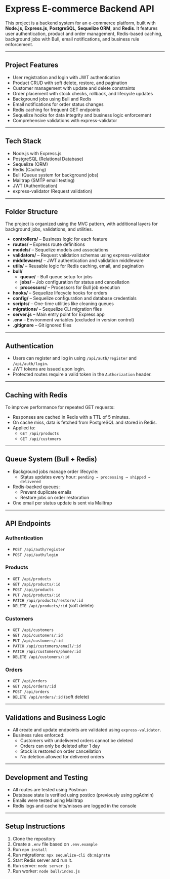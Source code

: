 # Express E-commerce Backend API

This project is a backend system for an e-commerce platform, built with **Node.js**, **Express.js**, **PostgreSQL**, **Sequelize ORM**, and **Redis**. It features user authentication, product and order management, Redis-based caching, background jobs with Bull, email notifications, and business rule enforcement.

---

## Project Features

- User registration and login with JWT authentication
- Product CRUD with soft delete, restore, and pagination
- Customer management with update and delete constraints
- Order placement with stock checks, rollback, and lifecycle updates
- Background jobs using Bull and Redis
- Email notifications for order status changes
- Redis caching for frequent GET endpoints
- Sequelize hooks for data integrity and business logic enforcement
- Comprehensive validations with express-validator

---

## Tech Stack

- Node.js with Express.js
- PostgreSQL (Relational Database)
- Sequelize (ORM)
- Redis (Caching)
- Bull (Queue system for background jobs)
- Mailtrap (SMTP email testing)
- JWT (Authentication)
- express-validator (Request validation)

---
## Folder Structure

The project is organized using the MVC pattern, with additional layers for background jobs, validations, and utilities.

- **controllers/** – Business logic for each feature
- **routes/** – Express route definitions
- **models/** – Sequelize models and associations
- **validators/** – Request validation schemas using express-validator
- **middlewares/** – JWT authentication and validation middleware
- **utils/** – Reusable logic for Redis caching, email, and pagination
- **bull/**
  - **queue/** – Bull queue setup for jobs
  - **jobs/** – Job configuration for status and cancellation
  - **processors/** – Processors for Bull job execution
- **hooks/** – Sequelize lifecycle hooks for orders
- **config/** – Sequelize configuration and database credentials
- **scripts/** – One-time utilities like cleaning queues
- **migrations/** – Sequelize CLI migration files
- **server.js** – Main entry point for Express app
- **.env** – Environment variables (excluded in version control)
- **.gitignore** – Git ignored files

---

## Authentication

- Users can register and log in using `/api/auth/register` and `/api/auth/login`.
- JWT tokens are issued upon login.
- Protected routes require a valid token in the `Authorization` header.

---

## Caching with Redis

To improve performance for repeated GET requests:
- Responses are cached in Redis with a TTL of 5 minutes.
- On cache miss, data is fetched from PostgreSQL and stored in Redis.
- Applied to:
  - `GET /api/products`
  - `GET /api/customers`

---

## Queue System (Bull + Redis)

- Background jobs manage order lifecycle:
  - Status updates every hour: `pending → processing → shipped → delivered`
- Redis-backed queues:
  - Prevent duplicate emails
  - Restore jobs on order restoration
- One email per status update is sent via Mailtrap

---

## API Endpoints

### Authentication

- `POST /api/auth/register`
- `POST /api/auth/login`

### Products

- `GET /api/products`
- `GET /api/products/:id`
- `POST /api/products`
- `PUT /api/products/:id`
- `PATCH /api/products/restore/:id`
- `DELETE /api/products/:id` (soft delete)

### Customers

- `GET /api/customers`
- `GET /api/customers/:id`
- `PUT /api/customers/:id`
- `PATCH /api/customers/email/:id`
- `PATCH /api/customers/phone/:id`
- `DELETE /api/customers/:id`

### Orders

- `GET /api/orders`
- `GET /api/orders/:id`
- `POST /api/orders`
- `DELETE /api/orders/:id` (soft delete)

---

## Validations and Business Logic

- All create and update endpoints are validated using `express-validator`.
- Business rules enforced:
  - Customers with undelivered orders cannot be deleted
  - Orders can only be deleted after 1 day
  - Stock is restored on order cancellation
  - No deletion allowed for delivered orders

---

## Development and Testing

- All routes are tested using Postman
- Database state is verified using postico (previously using pgAdmin)
- Emails were tested using Mailtrap
- Redis logs and cache hits/misses are logged in the console

---

## Setup Instructions

1. Clone the repository  
2. Create a `.env` file based on `.env.example`  
3. Run `npm install`  
4. Run migrations: `npx sequelize-cli db:migrate`  
5. Start Redis server and run it.
6. Run server: `node server.js`  
7. Run worker: `node bull/index.js`
